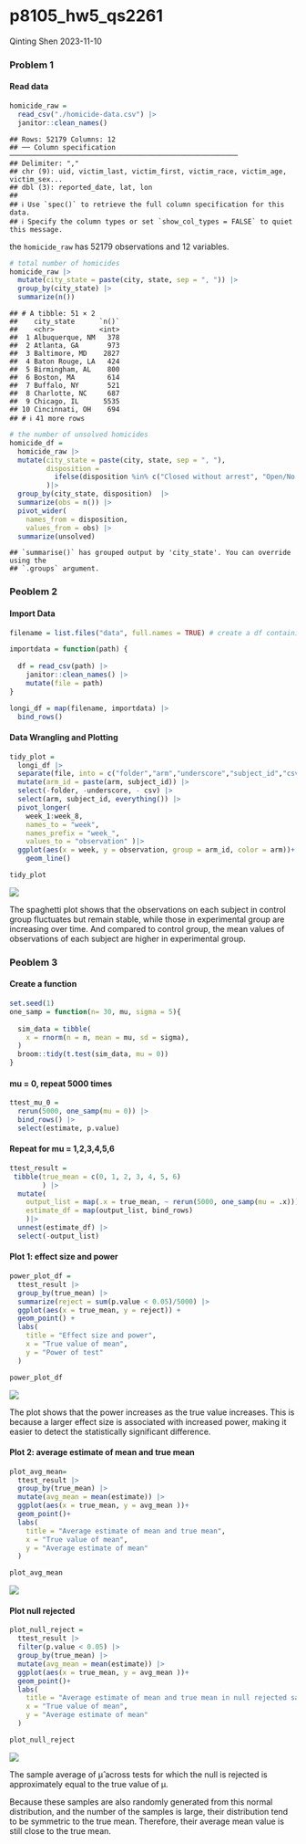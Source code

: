 p8105_hw5_qs2261
================
Qinting Shen
2023-11-10

### Problem 1

#### Read data

``` r
homicide_raw = 
  read_csv("./homicide-data.csv") |> 
  janitor::clean_names()
```

    ## Rows: 52179 Columns: 12
    ## ── Column specification ────────────────────────────────────────────────────────
    ## Delimiter: ","
    ## chr (9): uid, victim_last, victim_first, victim_race, victim_age, victim_sex...
    ## dbl (3): reported_date, lat, lon
    ## 
    ## ℹ Use `spec()` to retrieve the full column specification for this data.
    ## ℹ Specify the column types or set `show_col_types = FALSE` to quiet this message.

the `homicide_raw` has 52179 observations and 12 variables.

``` r
# total number of homicides 
homicide_raw |> 
  mutate(city_state = paste(city, state, sep = ", ")) |> 
  group_by(city_state) |> 
  summarize(n()) 
```

    ## # A tibble: 51 × 2
    ##    city_state      `n()`
    ##    <chr>           <int>
    ##  1 Albuquerque, NM   378
    ##  2 Atlanta, GA       973
    ##  3 Baltimore, MD    2827
    ##  4 Baton Rouge, LA   424
    ##  5 Birmingham, AL    800
    ##  6 Boston, MA        614
    ##  7 Buffalo, NY       521
    ##  8 Charlotte, NC     687
    ##  9 Chicago, IL      5535
    ## 10 Cincinnati, OH    694
    ## # ℹ 41 more rows

``` r
# the number of unsolved homicides 
homicide_df = 
  homicide_raw |> 
  mutate(city_state = paste(city, state, sep = ", "),
         disposition = 
           ifelse(disposition %in% c("Closed without arrest", "Open/No arrest"), "unsolved", "solved")
         )|> 
  group_by(city_state, disposition)  |> 
  summarize(obs = n()) |> 
  pivot_wider(
    names_from = disposition, 
    values_from = obs) |> 
  summarize(unsolved)
```

    ## `summarise()` has grouped output by 'city_state'. You can override using the
    ## `.groups` argument.

### Peoblem 2

#### Import Data

``` r
filename = list.files("data", full.names = TRUE) # create a df containing all file names

importdata = function(path) {
  
  df = read_csv(path) |> 
    janitor::clean_names() |> 
    mutate(file = path)
}

longi_df = map(filename, importdata) |> 
  bind_rows()
```

#### Data Wrangling and Plotting

``` r
tidy_plot =
  longi_df |> 
  separate(file, into = c("folder","arm","underscore","subject_id","csv"), sep = c(5,8,9,11)) |> 
  mutate(arm_id = paste(arm, subject_id)) |> 
  select(-folder, -underscore, - csv) |> 
  select(arm, subject_id, everything()) |> 
  pivot_longer(
    week_1:week_8,
    names_to = "week",
    names_prefix = "week_",
    values_to = "observation" )|> 
  ggplot(aes(x = week, y = observation, group = arm_id, color = arm))+
    geom_line()

tidy_plot
```

![](p8105_hw5_qs2261_files/figure-gfm/unnamed-chunk-4-1.png)<!-- -->

The spaghetti plot shows that the observations on each subject in
control group fluctuates but remain stable, while those in experimental
group are increasing over time. And compared to control group, the mean
values of observations of each subject are higher in experimental group.

### Peoblem 3

#### Create a function

``` r
set.seed(1)
one_samp = function(n= 30, mu, sigma = 5){
  
  sim_data = tibble(
    x = rnorm(n = n, mean = mu, sd = sigma),
  )
  broom::tidy(t.test(sim_data, mu = 0)) 
}
```

#### mu = 0, repeat 5000 times

``` r
ttest_mu_0 =
  rerun(5000, one_samp(mu = 0)) |> 
  bind_rows() |> 
  select(estimate, p.value)
```

#### Repeat for mu = 1,2,3,4,5,6

``` r
ttest_result = 
 tibble(true_mean = c(0, 1, 2, 3, 4, 5, 6)
        ) |> 
  mutate(
    output_list = map(.x = true_mean, ~ rerun(5000, one_samp(mu = .x))),
    estimate_df = map(output_list, bind_rows)
    )|>  
  unnest(estimate_df) |> 
  select(-output_list)
```

#### Plot 1: effect size and power

``` r
power_plot_df = 
  ttest_result |>
  group_by(true_mean) |>
  summarize(reject = sum(p.value < 0.05)/5000) |>
  ggplot(aes(x = true_mean, y = reject)) +
  geom_point() +
  labs(
    title = "Effect size and power",
    x = "True value of mean",
    y = "Power of test"
  )

power_plot_df
```

![](p8105_hw5_qs2261_files/figure-gfm/unnamed-chunk-8-1.png)<!-- -->

The plot shows that the power increases as the true value increases.
This is because a larger effect size is associated with increased power,
making it easier to detect the statistically significant difference.

#### Plot 2: average estimate of mean and true mean

``` r
plot_avg_mean= 
  ttest_result |> 
  group_by(true_mean) |> 
  mutate(avg_mean = mean(estimate)) |> 
  ggplot(aes(x = true_mean, y = avg_mean ))+
  geom_point()+
  labs(
    title = "Average estimate of mean and true mean",
    x = "True value of mean",
    y = "Average estimate of mean"
  )

plot_avg_mean
```

![](p8105_hw5_qs2261_files/figure-gfm/unnamed-chunk-9-1.png)<!-- -->

#### Plot null rejected

``` r
plot_null_reject =  
  ttest_result |> 
  filter(p.value < 0.05) |> 
  group_by(true_mean) |> 
  mutate(avg_mean = mean(estimate)) |> 
  ggplot(aes(x = true_mean, y = avg_mean ))+
  geom_point()+
  labs(
    title = "Average estimate of mean and true mean in null rejected samples",
    x = "True value of mean",
    y = "Average estimate of mean"
  )

plot_null_reject
```

![](p8105_hw5_qs2261_files/figure-gfm/unnamed-chunk-10-1.png)<!-- -->

The sample average of μ̂ across tests for which the null is rejected is
approximately equal to the true value of μ.

Because these samples are also randomly generated from this normal
distribution, and the number of the samples is large, their distribution
tend to be symmetric to the true mean. Therefore, their average mean
value is still close to the true mean.
